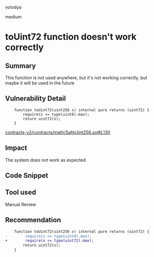 volodya

medium

# toUint72 function doesn't work correctly

## Summary
This function is not used anywhere, but it's not working correctly, but maybe it will be used in the future
## Vulnerability Detail
```solidity
    function toUint72(uint256 x) internal pure returns (uint72) {
        require(x <= type(uint8).max);
        return uint72(x);
    }
```
[contracts-v2/contracts/math/SafeUint256.sol#L130](https://github.com/sherlock-audit/2023-03-notional/blob/main/contracts-v2/contracts/math/SafeUint256.sol#L130)
## Impact
The system does not work as expected
## Code Snippet

## Tool used

Manual Review

## Recommendation
```diff
    function toUint72(uint256 x) internal pure returns (uint72) {
-        require(x <= type(uint8).max);
+        require(x <= type(uint72).max);
        return uint72(x);
    }
```